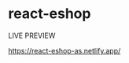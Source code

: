 # react-eshop

<p>LIVE PREVIEW</p>
<a href="https://react-eshop-as.netlify.app/">https://react-eshop-as.netlify.app/</a>
